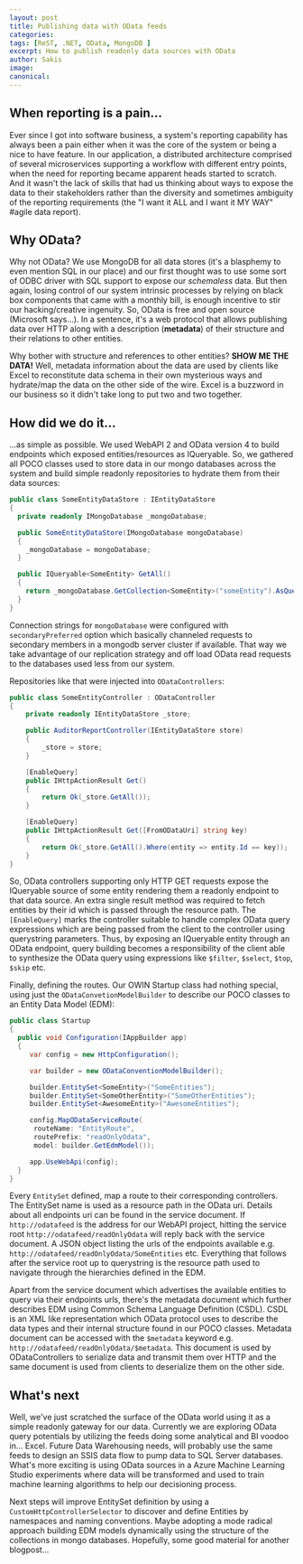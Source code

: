 ```yaml
---
layout: post
title: Publishing data with OData feeds
categories:
tags: [ReST, .NET, OData, MongoDB ]
excerpt: How to publish readonly data sources with OData
author: Sakis
image:
canonical:
---
```

## When reporting is a pain...

Ever since I got into software business, a system's reporting capability has always been a pain either when it was the core of the system or being a nice to have feature. In our application, a distributed architecture comprised of several microservices supporting a workflow with different entry points, when the need for reporting became apparent heads started to scratch. And it wasn't the lack of skills that had us thinking about ways to expose the data to their stakeholders rather than the diversity and sometimes ambiguity of the reporting requirements (the "I want it ALL and I want it MY WAY" #agile data report).

## Why OData?

Why not OData? We use MongoDB for all data stores (it's a blasphemy to even mention SQL in our place) and our first thought was to use some sort of ODBC driver with SQL support to expose our _schemaless_ data. But then again, losing control of our system intrinsic processes by relying on black box components that came with a monthly bill, is enough incentive to stir our hacking/creative ingenuity.
So, OData is free and open source (Microsoft says...). In a sentence, it's a web protocol that allows publishing data over HTTP along with a description (**metadata**) of their structure and their relations to other entities.

Why bother with structure and references to other entities? **SHOW ME THE DATA!** Well, metadata information about the data are used by clients like Excel to reconstitute data schema in their own mysterious ways and hydrate/map the data on the other side of the wire. Excel is a buzzword in our business so it didn't take long to put two and two together.

## How did we do it...

...as simple as possible. We used WebAPI 2 and OData version 4 to build endpoints which exposed entities/resources as IQueryable. So, we gathered all POCO classes used to store data in our mongo databases across the system and build simple readonly repositories to hydrate them from their data sources:
```csharp
public class SomeEntityDataStore : IEntityDataStore
{
  private readonly IMongoDatabase _mongoDatabase;

  public SomeEntityDataStore(IMongoDatabase mongoDatabase)
  {
    _mongoDatabase = mongoDatabase;
  }

  public IQueryable<SomeEntity> GetAll()
  {
    return _mongoDatabase.GetCollection<SomeEntity>("someEntity").AsQueryable();   
  }
}
```
Connection strings for `mongoDatabase` were configured with `secondaryPreferred` option which basically channeled requests to secondary members in a mongodb server cluster if available. That way we take advantage of our replication strategy and off load OData read requests to the databases used less from our system.

Repositories like that were injected into `ODataControllers`:
```csharp
public class SomeEntityController : ODataController
{
    private readonly IEntityDataStore _store;

    public AuditorReportController(IEntityDataStore store)
    {
        _store = store;
    }

    [EnableQuery]
    public IHttpActionResult Get()
    {
        return Ok(_store.GetAll());
    }

    [EnableQuery]
    public IHttpActionResult Get([FromODataUri] string key)
    {
        return Ok(_store.GetAll().Where(entity => entity.Id == key));
    }
}
```
So, OData controllers supporting only HTTP GET requests expose the IQueryable source of some entity rendering them a readonly endpoint to that data source. An extra single result method was required to fetch entities by their id which is passed through the resource path. The `[EnableQuery]` marks the controller suitable to handle complex OData query expressions which are being passed from the client to the controller using querystring parameters. Thus, by exposing an IQueryable entity through an OData endpoint, query building becomes a responsibility of the client able to synthesize the OData query using expressions like `$filter`, `$select`, `$top`, `$skip` etc.

Finally, defining the routes. Our OWIN Startup class had nothing special, using just the `ODataConvetionModelBuilder` to describe our POCO classes to an Entity Data Model (EDM):
```csharp
public class Startup
{
  public void Configuration(IAppBuilder app)
  {
     var config = new HttpConfiguration();

     var builder = new ODataConventionModelBuilder();

     builder.EntitySet<SomeEntity>("SomeEntities");
     builder.EntitySet<SomeOtherEntity>("SomeOtherEntities");
     builder.EntitySet<AwesomeEntity>("AwesomeEntities");

     config.MapODataServiceRoute(
      routeName: "EntityRoute",
      routePrefix: "readOnlyOdata",
      model: builder.GetEdmModel());

     app.UseWebApi(config);
  }
}
```
Every `EntitySet` defined, map a route to their corresponding controllers. The EntitySet name is used as a resource path in the OData uri. Details about all endpoints uri can be found in the service document. If `http://odatafeed` is the address for our WebAPI project, hitting the service root `http://odatafeed/readOnlyOdata` will reply back with the service document. A JSON object listing the urls of the endpoints available e.g. `http://odatafeed/readOnlyOdata/SomeEntities` etc. Everything that follows after the service root up to querystring is the resource path used to navigate through the hierarchies defined in the EDM.

Apart from the service document which advertises the available entities to query via their endpoints urls, there's the metadata document which further describes EDM using Common Schema Language Definition (CSDL). CSDL is an XML like representation which OData protocol uses to describe the data types and their internal structure found in our POCO classes. Metadata document can be accessed with the `$metadata` keyword e.g. `http://odatafeed/readOnlyOdata/$metadata`. This document is used by ODataControllers to serialize data and transmit them over HTTP and the same document is used from clients to deserialize them on the other side.

## What's next

Well, we've just scratched the surface of the OData world using it as a simple readonly gateway for our data. Currently we are exploring OData query potentials by utilizing the feeds doing some analytical and BI voodoo in... Excel. Future Data Warehousing needs, will probably use the same feeds to design an SSIS data flow to pump data to SQL Server databases. What's more exciting is using OData sources in a Azure Machine Learning Studio experiments where data will be transformed and used to train machine learning algorithms to help our decisioning process.

Next steps will improve EntitySet definition by using a `CustomHttpControllerSelector` to discover and define Entities by namespaces and naming conventions. Maybe adopting a mode radical approach building EDM models dynamically using the structure of the collections in mongo databases. Hopefully, some good material for another blogpost...
